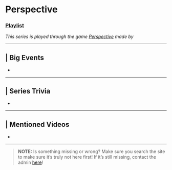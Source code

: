 # Perspective
### [Playlist](https://www.youtube.com/playlist?list=PLwljWXtmIKiRpGNUOd8xaAzF3np7prGN3)
*This series is played through the game [Perspective]() made by []()*

----

## | Big Events
- 

----

## | Series Trivia
- 

----
 
## | Mentioned Videos
- []()
 
----
 
> **NOTE:** Is something missing or wrong? Make sure you search the site to make sure it’s truly not here first! If it’s still missing, contact the admin [here](../chapter_2.html)!